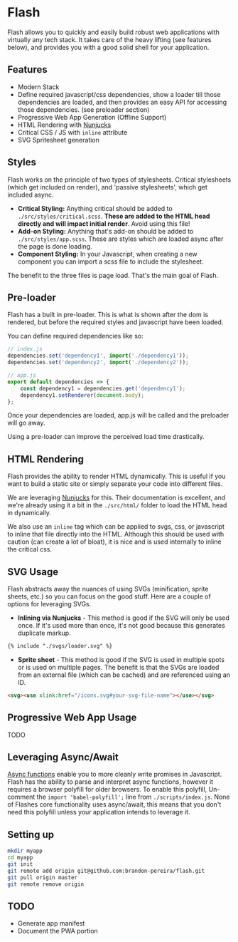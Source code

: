 # Flash

Flash allows you to quickly and easily build robust web applications with virtually any tech stack. It takes care of the heavy lifting (see features below), and provides you with a good solid shell for your application.

## Features

- Modern Stack
- Define required javascript/css dependencies, show a loader till those dependencies are loaded, and then provides an easy API for accessing those dependencies. (see preloader section)
- Progressive Web App Generation (Offline Support)
- HTML Rendering with [Nunjucks](https://mozilla.github.io/nunjucks/)
- Critical CSS / JS with `inline` attribute
- SVG Spritesheet generation

## Styles

Flash works on the principle of two types of stylesheets. Critical stylesheets (which get included on render), and 'passive stylesheets', which get included async.

- **Critical Styling:** Anything critical should be added to `./src/styles/critical.scss`. **These are added to the HTML head directly and will impact initial render**. Avoid using this file!
- **Add-on Styling:** Anything that's add-on should be added to `./src/styles/app.scss`. These are styles which are loaded async after the page is done loading.
- **Component Styling:** In your Javascript, when creating a new component you can import a scss file to include the stylesheet.

The benefit to the three files is page load. That's the main goal of Flash.

## Pre-loader

Flash has a built in pre-loader. This is what is shown after the dom is rendered, but before the required styles and javascript have been loaded.

You can define required dependencies like so:

```js
// index.js
dependencies.set('dependency1', import('./dependency1'));
dependencies.set('dependency2', import('./dependency2'));

// app.js
export default dependencies => {
    const dependency1 = dependencies.get('dependency1');
    dependency1.setRenderer(document.body);
};
```

Once your dependencies are loaded, app.js will be called and the preloader will go away.

Using a pre-loader can improve the perceived load time drastically.

## HTML Rendering

Flash provides the ability to render HTML dynamically. This is useful if you want to build a static site or simply separate your code into different files.

We are leveraging [Nunjucks](https://mozilla.github.io/nunjucks/) for this. Their documentation is excellent, and we're already using it a bit in the `./src/html/` folder to load the HTML head in dynamically.

We also use an `inline` tag which can be applied to svgs, css, or javascript to inline that file directly into the HTML. Although this should be used with caution (can create a lot of bloat), it is nice and is used internally to inline the critical css.

## SVG Usage

Flash abstracts away the nuances of using SVGs (minification, sprite sheets, etc.) so you can focus on the good stuff. Here are a couple of options for leveraging SVGs.

- **Inlining via Nunjucks** - This method is good if the SVG will only be used once. If it's used more than once, it's not good because this generates duplicate markup.

```html
{% include "./svgs/loader.svg" %}
```

- **Sprite sheet** - This method is good if the SVG is used in multiple spots or is used on multiple pages. The benefit is that the SVGs are loaded from an external file (which can be cached) and are referenced using an ID.

```html
<svg><use xlink:href="/icons.svg#your-svg-file-name"></use></svg>
```

## Progressive Web App Usage

TODO

## Leveraging Async/Await

[Async functions](https://developer.mozilla.org/en-US/docs/Web/JavaScript/Reference/Statements/async_function) enable you to more cleanly write promises in Javascript. Flash has the ability to parse and interpret async functions, however it requires a browser polyfill for older browsers. To enable this polyfill, Un-comment the `import 'babel-polyfill';` line from `./scripts/index.js`. None of Flashes core functionality uses async/await, this means that you don't need this polyfill unless your application intends to leverage it.

## Setting up

```bash
mkdir myapp
cd myapp
git init
git remote add origin git@github.com:brandon-pereira/flash.git
git pull origin master
git remote remove origin
```

## TODO

- Generate app manifest
- Document the PWA portion
